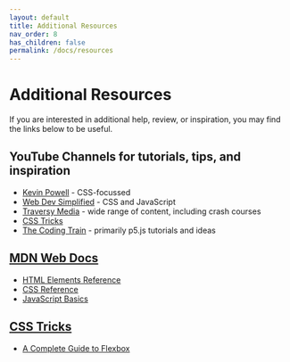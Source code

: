```yaml
---
layout: default
title: Additional Resources
nav_order: 8
has_children: false
permalink: /docs/resources
---
```

# Additional Resources
If you are interested in additional help, review, or inspiration, you may find the links below to be useful.
## YouTube Channels for tutorials, tips, and inspiration
- [Kevin Powell](https://www.youtube.com/@KevinPowell) - CSS-focussed
- [Web Dev Simplified](https://www.youtube.com/@WebDevSimplified) - CSS and JavaScript
- [Traversy Media](https://www.youtube.com/@TraversyMedia) - wide range of content, including crash courses
- [CSS Tricks](https://www.youtube.com/@realcsstricks)
- [The Coding Train](https://www.youtube.com/@TheCodingTrain) - primarily p5.js tutorials and ideas

## [MDN Web Docs](https://developer.mozilla.org/en-US/)
- [HTML Elements Reference](https://developer.mozilla.org/en-US/docs/Web/HTML/Element)
- [CSS Reference](https://developer.mozilla.org/en-US/docs/Web/CSS/Reference)
- [JavaScript Basics](https://developer.mozilla.org/en-US/docs/Learn/Getting_started_with_the_web/JavaScript_basics)

## [CSS Tricks](https://css-tricks.com)
- [A Complete Guide to Flexbox](https://css-tricks.com/snippets/css/a-guide-to-flexbox/)
